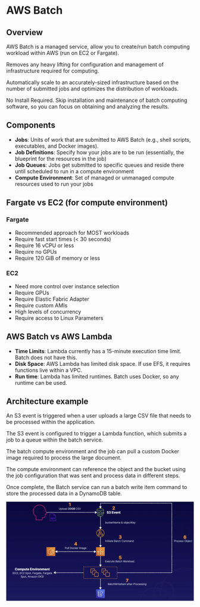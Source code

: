 # AWS Batch

## Overview

AWS Batch is a managed service, allow you to create/run batch computing workload within AWS (run on EC2 or Fargate).

Removes any heavy lifting for configuration and management of infrastructure required for computing.

Automatically scale to an accurately-sized infrastructure
based on the number of submitted jobs and optimizes the distribution of workloads.

No Install Required. Skip installation and maintenance of batch computing software, so you can focus on obtaining and analyzing the results.


## Components

- **Jobs**: Units of work that are submitted to
AWS Batch (e.g., shell scripts, executables, and Docker images).
- **Job Definitions**: Specify how your jobs are to be run (essentially, the blueprint for the resources in the job)
- **Job Queues**: Jobs get submitted to specific queues and reside there until scheduled to run in a compute environment
- **Compute Environment**: Set of managed or unmanaged compute
resources used to run your jobs


## Fargate vs EC2 (for compute environment)

### Fargate

- Recommended approach for MOST workloads
- Require fast start times (< 30 seconds)
- Require 16 vCPU or less
- Require no GPUs
- Require 120 GiB of memory or less

### EC2

- Need more control over instance selection
- Require GPUs
- Require Elastic Fabric Adapter
- Require custom AMIs
- High levels of concurrency
- Require access to Linux Parameters


## AWS Batch vs AWS Lambda

- **Time Limits**: Lambda currently has a 15-minute execution time limit. Batch does not have this.
- **Disk Space**: AWS Lambda has limited disk space. If use EFS, it requires functions live within a VPC.
- **Run time**: Lambda has limited runtimes. Batch uses Docker, so any runtime can be used.


## Architecture example

An S3 event is triggered when a user uploads a large CSV file that needs to be processed within the application.

The S3 event is configured to trigger a Lambda function, which submits a job to a queue within the batch service.

The batch compute environment and the job can pull a custom Docker image required to process the large document.

The compute environment can reference the object and the bucket using the job configuration that was sent and process data in different steps.

Once complete, the Batch service can run a batch write item command to store the processed data in a DynamoDB table.

![](./images/batch-arch.png)
